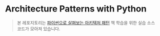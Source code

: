 # Architecture Patterns with Python

> 본 레포지토리는 [파이썬으로 살펴보는 아키텍처 패턴](https://product.kyobobook.co.kr/detail/S000001810393) 책 학습을 위한 실습 소스 코드가 모아져 있습니다.
